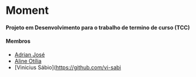 # Moment
#### Projeto em Desenvolvimento para o trabalho de termino de curso (TCC)

#### Membros
- [Adrian José](https://github.com/adrianjpsantoos)
- [Aline Otília](https://github.com/aline-otilia)
- [Vinicius Sábio](https://github.com/vi-sabi
